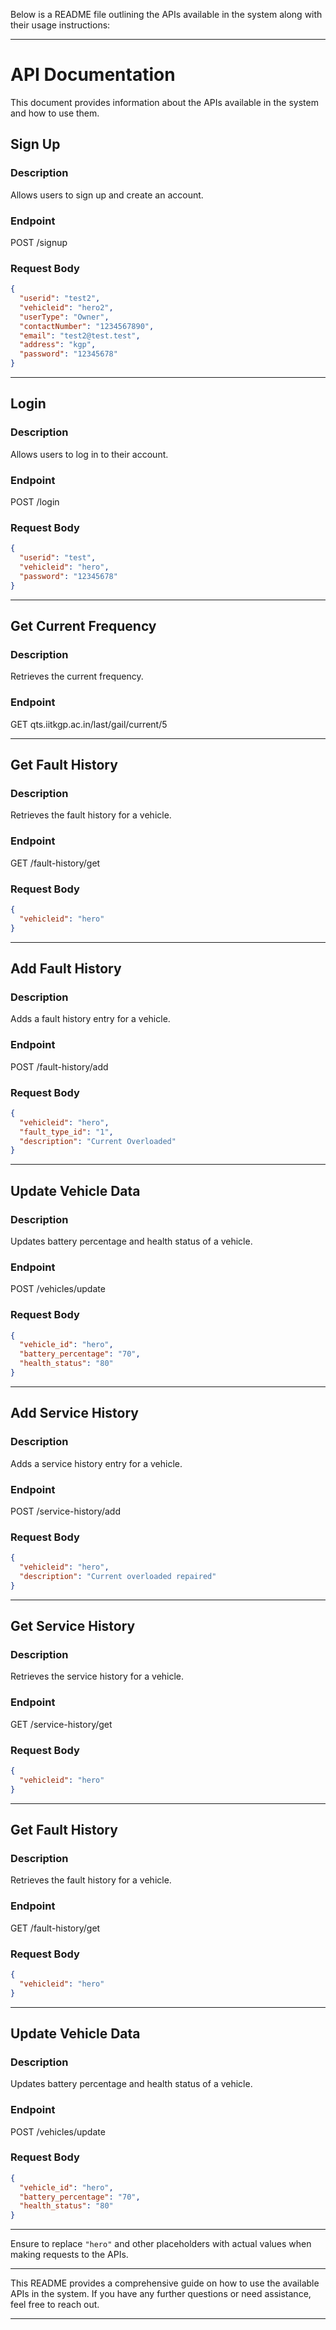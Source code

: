 Below is a README file outlining the APIs available in the system along with their usage instructions:

---

# API Documentation

This document provides information about the APIs available in the system and how to use them.

## Sign Up

### Description

Allows users to sign up and create an account.

### Endpoint

POST /signup

### Request Body

```json
{
  "userid": "test2",
  "vehicleid": "hero2",
  "userType": "Owner",
  "contactNumber": "1234567890",
  "email": "test2@test.test",
  "address": "kgp",
  "password": "12345678"
}
```

---

## Login

### Description

Allows users to log in to their account.

### Endpoint

POST /login

### Request Body

```json
{
  "userid": "test",
  "vehicleid": "hero",
  "password": "12345678"
}
```

---

## Get Current Frequency

### Description

Retrieves the current frequency.

### Endpoint

GET qts.iitkgp.ac.in/last/gail/current/5

---

## Get Fault History

### Description

Retrieves the fault history for a vehicle.

### Endpoint

GET /fault-history/get

### Request Body

```json
{
  "vehicleid": "hero"
}
```

---

## Add Fault History

### Description

Adds a fault history entry for a vehicle.

### Endpoint

POST /fault-history/add

### Request Body

```json
{
  "vehicleid": "hero",
  "fault_type_id": "1",
  "description": "Current Overloaded"
}
```

---

## Update Vehicle Data

### Description

Updates battery percentage and health status of a vehicle.

### Endpoint

POST /vehicles/update

### Request Body

```json
{
  "vehicle_id": "hero",
  "battery_percentage": "70",
  "health_status": "80"
}
```

---

## Add Service History

### Description

Adds a service history entry for a vehicle.

### Endpoint

POST /service-history/add

### Request Body

```json
{
  "vehicleid": "hero",
  "description": "Current overloaded repaired"
}
```

---

## Get Service History

### Description

Retrieves the service history for a vehicle.

### Endpoint

GET /service-history/get

### Request Body

```json
{
  "vehicleid": "hero"
}
```

---

## Get Fault History

### Description

Retrieves the fault history for a vehicle.

### Endpoint

GET /fault-history/get

### Request Body

```json
{
  "vehicleid": "hero"
}
```

---

## Update Vehicle Data

### Description

Updates battery percentage and health status of a vehicle.

### Endpoint

POST /vehicles/update

### Request Body

```json
{
  "vehicle_id": "hero",
  "battery_percentage": "70",
  "health_status": "80"
}
```

---

Ensure to replace `"hero"` and other placeholders with actual values when making requests to the APIs.

---

This README provides a comprehensive guide on how to use the available APIs in the system. If you have any further questions or need assistance, feel free to reach out.

---
